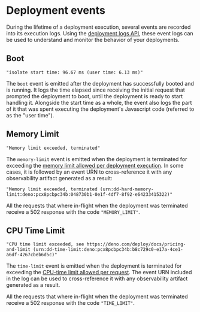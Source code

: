 # Deployment events

During the lifetime of a deployment execution, several events are recorded into
its execution logs. Using the
[deployment logs API](https://apidocs.deno.com/#get-/deployments/-deploymentId-/app_logs),
these event logs can be used to understand and monitor the behavior of your
deployments.

## Boot

```
"isolate start time: 96.67 ms (user time: 6.13 ms)"
```

The `boot` event is emitted after the deployment has successfully booted and is
running. It logs the time elapsed since receiving the initial request that
prompted the deployment to boot, until the deployment is ready to start handling
it. Alongside the start time as a whole, the event also logs the part of it that
was spent executing the deployment's Javascript code (referred to as the "user
time").

## Memory Limit

```
"Memory limit exceeded, terminated"
```

The `memory-limit` event is emitted when the deployment is terminated for
exceeding the
[memory limit allowed per deployment execution](https://deno.com/deploy/pricing?subhosting).
In some cases, it is followed by an event URN to cross-reference it with any
observability artifact generated as a result:

```
"Memory limit exceeded, terminated (urn:dd-hard-memory-limit:deno:pcx8pcbpc34b:048730b1-0e1f-4df7-8f92-e64233415322)"
```

All the requests that where in-flight when the deployment was terminated receive
a 502 response with the code `"MEMORY_LIMIT"`.

## CPU Time Limit

```
"CPU time limit exceeded, see https://deno.com/deploy/docs/pricing-and-limit (urn:dd-time-limit:deno:pcx8pcbpc34b:b8c729c0-e17a-4ce1-a6df-4267cbeb6d5c)"
```

The `time-limit` event is emitted when the deployment is terminated for
exceeding the
[CPU-time limit allowed per request](https://deno.com/deploy/pricing?subhosting).
The event URN included in the log can be used to cross-reference it with any
observability artifact generated as a result.

All the requests that where in-flight when the deployment was terminated receive
a 502 response with the code `"TIME_LIMIT"`.
